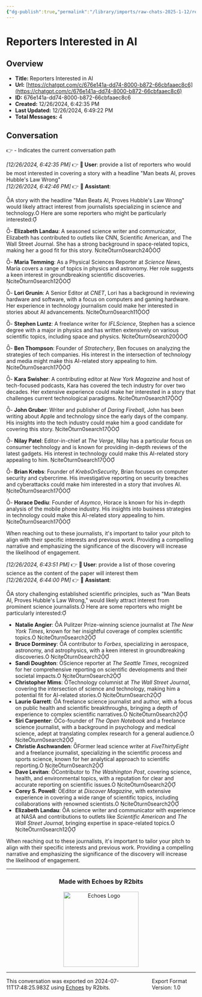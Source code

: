 ```yaml
---
{"dg-publish":true,"permalink":"/library/imports/raw-chats-2025-1-12/reporters-interested-in-ai/"}
---
```


# Reporters Interested in AI

## Overview
- **Title:** Reporters Interested in AI
- **Url:** [https://chatgpt.com/c/676e141a-dd74-8000-b872-66cbfaaec8c6](https://chatgpt.com/c/676e141a-dd74-8000-b872-66cbfaaec8c6)
- **ID:** 676e141a-dd74-8000-b872-66cbfaaec8c6
- **Created:** 12/26/2024, 6:42:35 PM
- **Last Updated:** 12/26/2024, 6:49:22 PM
- **Total Messages:** 4

## Conversation
👉 - Indicates the current conversation path

<i>[12/26/2024, 6:42:35 PM]</i> 👉 <b>👤 User</b>: provide a list of reporters who would be most interested in covering a story with a headline "Man beats AI, proves Hubble's Law Wrong"<br>
<i>[12/26/2024, 6:42:46 PM]</i> 👉 <b>🤖 Assistant</b>: 

A story with the headline "Man Beats AI, Proves Hubble's Law Wrong" would likely attract interest from journalists specializing in science and technology. Here are some reporters who might be particularly interested:

- **Elizabeth Landau**: A seasoned science writer and communicator, Elizabeth has contributed to outlets like CNN, Scientific American, and The Wall Street Journal. She has a strong background in space-related topics, making her a good fit for this story. citeturn0search24

- **Maria Temming**: As a Physical Sciences Reporter at *Science News*, Maria covers a range of topics in physics and astronomy. Her role suggests a keen interest in groundbreaking scientific discoveries. citeturn0search12

- **Lori Grunin**: A Senior Editor at *CNET*, Lori has a background in reviewing hardware and software, with a focus on computers and gaming hardware. Her experience in technology journalism could make her interested in stories about AI advancements. citeturn0search11

- **Stephen Luntz**: A freelance writer for *IFLScience*, Stephen has a science degree with a major in physics and has written extensively on various scientific topics, including space and physics. citeturn0search20

- **Ben Thompson**: Founder of *Stratechery*, Ben focuses on analyzing the strategies of tech companies. His interest in the intersection of technology and media might make this AI-related story appealing to him. citeturn0search17

- **Kara Swisher**: A contributing editor at *New York Magazine* and host of tech-focused podcasts, Kara has covered the tech industry for over two decades. Her extensive experience could make her interested in a story that challenges current technological paradigms. citeturn0search17

- **John Gruber**: Writer and publisher of *Daring Fireball*, John has been writing about Apple and technology since the early days of the company. His insights into the tech industry could make him a good candidate for covering this story. citeturn0search17

- **Nilay Patel**: Editor-in-chief at *The Verge*, Nilay has a particular focus on consumer technology and is known for providing in-depth reviews of the latest gadgets. His interest in technology could make this AI-related story appealing to him. citeturn0search17

- **Brian Krebs**: Founder of *KrebsOnSecurity*, Brian focuses on computer security and cybercrime. His investigative reporting on security breaches and cyberattacks could make him interested in a story that involves AI. citeturn0search17

- **Horace Dediu**: Founder of *Asymco*, Horace is known for his in-depth analysis of the mobile phone industry. His insights into business strategies in technology could make this AI-related story appealing to him. citeturn0search17

When reaching out to these journalists, it's important to tailor your pitch to align with their specific interests and previous work. Providing a compelling narrative and emphasizing the significance of the discovery will increase the likelihood of engagement. <br>

<i>[12/26/2024, 6:43:51 PM]</i> 👉 <b>👤 User</b>: provide a list of those covering science as the content of the paper will interest them<br>
<i>[12/26/2024, 6:44:00 PM]</i> 👉 <b>🤖 Assistant</b>: 

A story challenging established scientific principles, such as "Man Beats AI, Proves Hubble's Law Wrong," would likely attract interest from prominent science journalists. Here are some reporters who might be particularly interested:

- **Natalie Angier**: A Pulitzer Prize-winning science journalist at *The New York Times*, known for her insightful coverage of complex scientific topics. citeturn0search2
- **Bruce Dorminey**: A contributor to *Forbes*, specializing in aerospace, astronomy, and astrophysics, with a keen interest in groundbreaking discoveries. citeturn0search2
- **Sandi Doughton**: Science reporter at *The Seattle Times*, recognized for her comprehensive reporting on scientific developments and their societal impacts. citeturn0search2
- **Christopher Mims**: Technology columnist at *The Wall Street Journal*, covering the intersection of science and technology, making him a potential fit for AI-related stories. citeturn0search2
- **Laurie Garrett**: A freelance science journalist and author, with a focus on public health and scientific breakthroughs, bringing a depth of experience to complex scientific narratives. citeturn0search2
- **Siri Carpenter**: Co-founder of *The Open Notebook* and a freelance science journalist, with a background in psychology and medical science, adept at translating complex research for a general audience. citeturn0search2
- **Christie Aschwanden**: Former lead science writer at *FiveThirtyEight* and a freelance journalist, specializing in the scientific process and sports science, known for her analytical approach to scientific reporting. citeturn0search2
- **Dave Levitan**: Contributor to *The Washington Post*, covering science, health, and environmental topics, with a reputation for clear and accurate reporting on scientific issues. citeturn0search2
- **Corey S. Powell**: Editor at *Discover Magazine*, with extensive experience in covering a wide range of scientific topics, including collaborations with renowned scientists. citeturn0search2
- **Elizabeth Landau**: A science writer and communicator with experience at NASA and contributions to outlets like *Scientific American* and *The Wall Street Journal*, bringing expertise in space-related topics. citeturn0search12

When reaching out to these journalists, it's important to tailor your pitch to align with their specific interests and previous work. Providing a compelling narrative and emphasizing the significance of the discovery will increase the likelihood of engagement. <br>

---

<div align="center">

### Made with Echoes by R2bits

<a href="https://echoes.r2bits.com">
  <img src="https://images.squarespace-cdn.com/content/v1/6493af4741c13939d335f0b8/18b27467-2da2-43b7-8d44-234bccf4f462/MINI_ECHOES_LOGO_NORMAL_WHITE_TEXT_SMALL-05-14+%281%29.png?format=300w" alt="Echoes Logo" width="200"/>
</a>

</div>

---

<div style="display: flex; justify-content: space-between;">
  <span>This conversation was exported on 2024-07-11T17:48:25.983Z using <a href="https://echoes.r2bits.com">Echoes</a> by R2bits.</span>
  <span>Export Format Version: 1.0</span>
</div>
